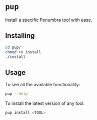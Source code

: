 # `pup`

Install a specific Penumbra tool with ease.

## Installing

```sh
cd pup/
chmod +x install
./install
```

## Usage

To see all the available functionality:

```sh
pup --help
```

To install the latest version of any tool:

```sh
pup install <TOOL>
```